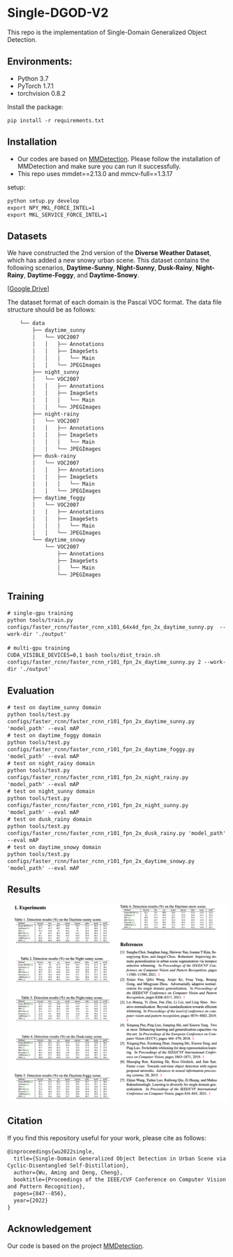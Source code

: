 # Single-DGOD-V2
This repo is the implementation of Single-Domain Generalized Object Detection.

## Environments:
- Python 3.7
- PyTorch 1.7.1
- torchvision 0.8.2

Install the package:
```
pip install -r requirements.txt
```

## Installation
  - Our codes are based on [MMDetection](https://github.com/open-mmlab/mmdetection). Please follow the installation of MMDetection and make sure you can run it successfully.
  - This repo uses mmdet==2.13.0 and mmcv-full==1.3.17

setup:
```
python setup.py develop
export NPY_MKL_FORCE_INTEL=1
export MKL_SERVICE_FORCE_INTEL=1
```

## Datasets
We have constructed the 2nd version of the **Diverse Weather Dataset**, which has added a new snowy urban scene. This dataset contains the following scenarios, **Daytime-Sunny**, **Night-Sunny**, **Dusk-Rainy**, **Night-Rainy**, **Daytime-Foggy**, and **Daytime-Snowy**.

[[Google Drive](https://drive.google.com/drive/folders/1PlQsF8pEWbh1Fc_EMTgp5wLoIeL_z-O_?usp=sharing)]

The dataset format of each domain is the Pascal VOC format.
The data file structure should be as follows:
```
    └── data
        ├── daytime_sunny
        │   └── VOC2007
        │   │   ├── Annotations
        │   │   ├── ImageSets
        │   │   │   └── Main
        │   │   └── JPEGImages
        ├── night_sunny
        │   └── VOC2007
        │   │   ├── Annotations
        │   │   ├── ImageSets
        │   │   │   └── Main
        │   │   └── JPEGImages
        ├── night-rainy
        │   └── VOC2007
        │   │   ├── Annotations
        │   │   ├── ImageSets
        │   │   │   └── Main
        │   │   └── JPEGImages
        ├── dusk-rainy
        │   └── VOC2007
        │   │   ├── Annotations
        │   │   ├── ImageSets
        │   │   │   └── Main
        │   │   └── JPEGImages
        ├── daytime_foggy
        │   └── VOC2007
        │   │   ├── Annotations
        │   │   ├── ImageSets
        │   │   │   └── Main
        │   │   └── JPEGImages
        └── daytime_snowy
            └── VOC2007
                ├── Annotations
                ├── ImageSets
                │   └── Main
                └── JPEGImages
```

## Training

```
# single-gpu training
python tools/train.py configs/faster_rcnn/faster_rcnn_x101_64x4d_fpn_2x_daytime_sunny.py  --work-dir './output'

# multi-gpu training
CUDA_VISIBLE_DEVICES=0,1 bash tools/dist_train.sh configs/faster_rcnn/faster_rcnn_r101_fpn_2x_daytime_sunny.py 2 --work-dir './output' 
```

## Evaluation

```
# test on daytime_sunny domain
python tools/test.py configs/faster_rcnn/faster_rcnn_r101_fpn_2x_daytime_sunny.py 'model_path' --eval mAP 
# test on daytime_foggy domain
python tools/test.py configs/faster_rcnn/faster_rcnn_r101_fpn_2x_daytime_foggy.py 'model_path' --eval mAP 
# test on night_rainy domain
python tools/test.py configs/faster_rcnn/faster_rcnn_r101_fpn_2x_night_rainy.py 'model_path' --eval mAP 
# test on night_sunny domain
python tools/test.py configs/faster_rcnn/faster_rcnn_r101_fpn_2x_night_sunny.py 'model_path' --eval mAP 
# test on dusk_rainy domain
python tools/test.py configs/faster_rcnn/faster_rcnn_r101_fpn_2x_dusk_rainy.py 'model_path' --eval mAP 
# test on daytime_snowy domain
python tools/test.py configs/faster_rcnn/faster_rcnn_r101_fpn_2x_daytime_snowy.py 'model_path' --eval mAP 
```
## Results
<img src='./Results/Detection_Results.png' width=900/>

## Citation

If you find this repository useful for your work, please cite as follows:

```
@inproceedings{wu2022single,
  title={Single-Domain Generalized Object Detection in Urban Scene via Cyclic-Disentangled Self-Distillation},
  author={Wu, Aming and Deng, Cheng},
  booktitle={Proceedings of the IEEE/CVF Conference on Computer Vision and Pattern Recognition},
  pages={847--856},
  year={2022}
}

```

## Acknowledgement
Our code is based on the project [MMDetection](https://github.com/open-mmlab/mmdetection).
